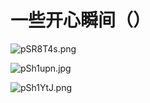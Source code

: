 # 一些开心瞬间（）

![pSR8T4s.png](https://s1.ax1x.com/2023/02/08/pSR8T4s.png)

![pSh1upn.jpg](https://s1.ax1x.com/2023/02/10/pSh1upn.jpg)

![pSh1YtJ.png](https://s1.ax1x.com/2023/02/10/pSh1YtJ.png)
